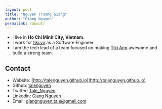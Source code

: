 ```yaml
---
layout: post
title: "Nguyen Truong Giang"
author: "Giang Nguyen"
permalink: /about/
---
```


 * I live in **Ho Chi Minh City, Vietnam**.
 * I work for [tiki.vn](tiki.vn) as a Software Engineer.
 * I am the tech lead of a team focused on making [Tiki App](https://play.google.com/store/apps/details?id=vn.tiki.app.tikiandroid) awesome and build a strong team.

## Contact

 * Website: [http://talenguyen.github.io](http://talenguyen.github.io)
 * Github: [talenguyen](http://github.com/talenguyen)
 * Twitter: [Tale_Nguyen](https://twitter.com/Tale_Nguyen)
 * Linkedin: [Giang Nguyen](https://www.linkedin.com/in/giang-nguyen-08ab9b83)
 * Email: <giangnguyen.tale@gmail.com>

